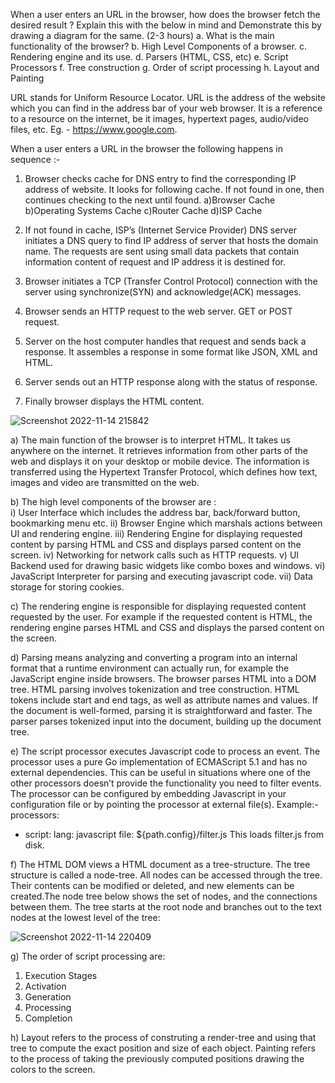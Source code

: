 When a user enters an URL in the browser, how does the browser fetch the desired
result ? Explain this with the below in mind and Demonstrate this by drawing a diagram
for the same. (2-3 hours)
a. What is the main functionality of the browser?
b. High Level Components of a browser.
c. Rendering engine and its use.
d. Parsers (HTML, CSS, etc)
e. Script Processors
f. Tree construction
g. Order of script processing
h. Layout and Painting


URL stands for Uniform Resource Locator. URL is the address of the website which you can find in the address bar of your web browser. It is a reference to a resource on the internet, be it images, hypertext pages, audio/video files, etc. Eg. - https://www.google.com.

When a user enters a URL in the browser the following happens in sequence :-

1. Browser checks cache for DNS entry to find the corresponding IP address of website.
It looks for following cache. If not found in one, then continues checking to the next until found.
  a)Browser Cache
  b)Operating Systems Cache
  c)Router Cache
  d)ISP Cache

2. If not found in cache, ISP’s (Internet Service Provider) DNS server initiates a DNS query to find IP address of server that hosts the domain name.
The requests are sent using small data packets that contain information content of request and IP address it is destined for.

3. Browser initiates a TCP (Transfer Control Protocol) connection with the server using synchronize(SYN) and acknowledge(ACK) messages.

4. Browser sends an HTTP request to the web server. GET or POST request.

5. Server on the host computer handles that request and sends back a response. It assembles a response in some format like JSON, XML and HTML.

6. Server sends out an HTTP response along with the status of response.

7. Finally browser displays the HTML content.



 







![Screenshot 2022-11-14 215842](https://user-images.githubusercontent.com/44311710/202448179-e8a94aab-2fd8-47bd-98d5-f82310e76a09.png)

a) The main function of the browser is to interpret HTML. It takes us anywhere on the internet. It retrieves information from other parts of the web and displays it on your desktop or mobile device. The information is transferred using the Hypertext Transfer Protocol, which defines how text, images and video are transmitted on the web.

b) The high level components of the browser are :  
   i) User Interface which includes the address bar, back/forward button, bookmarking menu etc.
   ii) Browser Engine which marshals actions between UI and rendering engine.
   iii) Rendering Engine for displaying requested content by parsing HTML and CSS and displays parsed content on the screen.
   iv) Networking for network calls such as HTTP requests. 
   v) UI Backend used for drawing basic widgets like combo boxes and windows.
   vi) JavaScript Interpreter for parsing and executing javascript code.
   vii) Data storage for storing cookies.

c) The rendering engine is responsible for displaying requested content requested by the user. For example if the requested content is HTML, the rendering engine parses HTML and CSS and displays the parsed content on the screen.	

d) Parsing means analyzing and converting a program into an internal format that a runtime environment can actually run, for example the JavaScript engine inside browsers.
The browser parses HTML into a DOM tree. HTML parsing involves tokenization and tree construction. HTML tokens include start and end tags, as well as attribute names and values. If the document is well-formed, parsing it is straightforward and faster. The parser parses tokenized input into the document, building up the document tree.

e) The script processor executes Javascript code to process an event. The processor uses a pure Go implementation of ECMAScript 5.1 and has no external dependencies. This can be useful in situations where one of the other processors doesn’t provide the functionality you need to filter events. The processor can be configured by embedding Javascript in your configuration file or by pointing the processor at external file(s). Example:- 
processors:
  - script:
      lang: javascript
      file: ${path.config}/filter.js
This loads filter.js from disk.

f) The HTML DOM views a HTML document as a tree-structure. The tree structure is called a node-tree. All nodes can be accessed through the tree. Their contents can be modified or deleted, and new elements can be created.The node tree below shows the set of nodes, and the connections between them. The tree starts at the root node and branches out to the text nodes at the lowest level of the tree:

 
 ![Screenshot 2022-11-14 220409](https://user-images.githubusercontent.com/44311710/202448298-56c16f65-e19d-4e5b-af5b-48ae9055efbe.png)

 

g) The order of script processing are:
   1) Execution Stages
   2) Activation
   3) Generation
   4) Processing
   5) Completion



h) Layout refers to the process of construting a render-tree and using that tree to compute the exact position and size of each object.
   Painting refers to the process of taking the previously computed positions drawing the colors to the screen.


